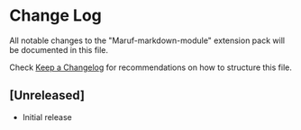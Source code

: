 # Change Log

All notable changes to the "Maruf-markdown-module" extension pack will be documented in this file.

Check [Keep a Changelog](http://keepachangelog.com/) for recommendations on how to structure this file.

## [Unreleased]

- Initial release
